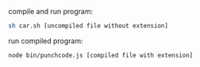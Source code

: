 compile and run program:

```sh
sh car.sh [uncompiled file without extension] 
```

run compiled program:

```sh
node bin/punchcode.js [compiled file with extension]
```
